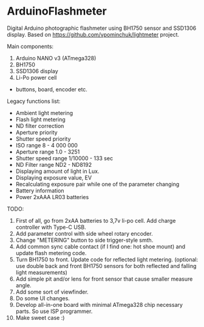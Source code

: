 # ArduinoFlashmeter
Digital Arduino photographic flashmeter using BH1750 sensor and SSD1306 display.
Based on https://github.com/vpominchuk/lightmeter project.

Main components:
1. Arduino NANO v3 (ATmega328)
2. BH1750
3. SSD1306 display
4. Li-Po power cell
+ buttons, board, encoder etc.

Legacy functions list:
* Ambient light metering
* Flash light metering
* ND filter correction
* Aperture priority
* Shutter speed priority
* ISO range 8 - 4 000 000
* Aperture range 1.0 - 3251
* Shutter speed range 1/10000 - 133 sec
* ND Filter range ND2 - ND8192
* Displaying amount of light in Lux.
* Displaying exposure value, EV
* Recalculating exposure pair while one of the parameter changing
* Battery information
* Power 2xAAA LR03 batteries

TODO:
1. First of all, go from 2xAA batteries to 3,7v li-po cell. Add charge controller with Type-C USB.
2. Add parameter control with side wheel rotary encoder.
3. Change "METERING" button to side trigger-style smth.
4. Add common sync cable contact (if I find one: hot shoe mount) and update flash metering code.
5. Turn BH1750 to front. Update code for reflected light metering. (optional: use double back and front BH1750 sensors for both reflected and falling light measurements)
6. Add simple pit and/or lens for front sensor that cause smaller measure angle.
7. Add some sort of viewfinder.
8. Do some UI changes.
9. Develop all-in-one board with minimal ATmega328 chip necessary parts. So use ISP programmer.
10. Make sweet case :)
